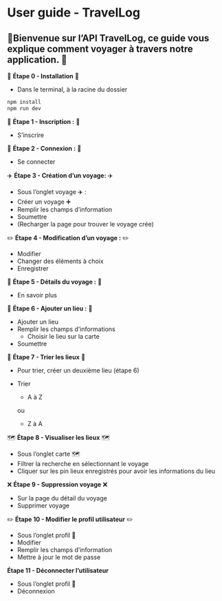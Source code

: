 # User guide - TravelLog

📱Bienvenue sur l’API TravelLog, ce guide vous explique comment voyager à travers notre application. 📱
---
:construction: **Étape 0 - Installation** :construction:

- Dans le terminal, à la racine du dossier

```jsx
npm install
npm run dev
```

:bust_in_silhouette: **Étape 1 - Inscription :** :bust_in_silhouette:

- S’inscrire

:link: **Étape 2 - Connexion :** :link:

- Se connecter

:airplane: **Étape 3 - Création d’un voyage:** :airplane:

- Sous l’onglet voyage ✈️ :
- Créer un voyage ➕
- Remplir les champs d’information
- Soumettre
- (Recharger la page pour trouver le voyage crée)

:pencil2: **Étape 4 - Modification d’un voyage :** :pencil2:

- Modifier
- Changer des éléments à choix
- Enregistrer

:page_facing_up: **Étape 5 - Détails du voyage :** :page_facing_up:

- En savoir plus

:round_pushpin: **Étape 6 - Ajouter un lieu :** :round_pushpin:

- Ajouter un lieu
- Remplir les champs d’informations
    - Choisir le lieu sur la carte
- Soumettre

:1234: **Étape 7 - Trier les lieux** :1234:

- Pour trier, créer un deuxième lieu (étape 6)
- Trier
    - A à Z
    
    ou
    
    - Z à A

:world_map: **Étape 8 - Visualiser les lieux** :world_map:

- Sous l’onglet carte 🗺️
- Filtrer la recherche en sélectionnant le voyage
- Cliquer sur les pin lieux enregistrés pour avoir les informations du lieu

:x: **Étape 9 - Suppression voyage** :x:

- Sur la page du détail du voyage
- Supprimer voyage

:pencil2: **Étape 10 - Modifier le profil utilisateur** :pencil2:

- Sous l’onglet profil 👤
- Modifier
- Remplir les champs d’information
- Mettre à jour le mot de passe

**Étape 11 - Déconnecter l’utilisateur** 

- Sous l’onglet profil 👤
- Déconnexion
